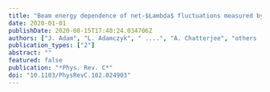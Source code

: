```yaml
---
title: "Beam energy dependence of net-$Łambda$ fluctuations measured by the STAR experiment at RHIC"
date: 2020-01-01
publishDate: 2020-08-15T17:40:24.034706Z
authors: ["J. Adam", "L. Adamczyk", " ....", "A. Chatterjee", "others [STAR Collaboration]"]
publication_types: ["2"]
abstract: ""
featured: false
publication: "*Phys. Rev. C*"
doi: "10.1103/PhysRevC.102.024903"
---
```


